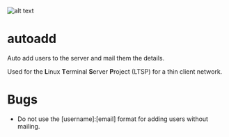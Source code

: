 ![alt text](http://leonvoerman.nl/coding/autoadd.png)

# autoadd
Auto add users to the server and mail them the details.

Used for the **L**inux **T**erminal **S**erver **P**roject (LTSP) for a thin client network.

# Bugs
* Do not use the [username]:[email] format for adding users without mailing.
